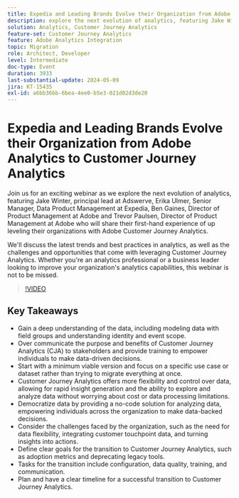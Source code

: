 ```yaml
---
title: Expedia and Leading Brands Evolve their Organization from Adobe Analytics to Customer Journey Analytics
description: explore the next evolution of analytics, featuring Jake Winter, principal lead at Adswerve, Erika Ulmer, Senior Manager, Data Product Management at Expedia, Ben Gaines, Director of Product Management at Adobe and Trevor Paulsen, Director of Product Management at Adobe who will share their first-hand experience of up leveling their organizations with Adobe Customer Journey Analytics. We'll discuss the latest trends and best practices in analytics, as well as the challenges and opportunities that come with leveraging Customer Journey Analytics. Whether you're an analytics professional or a business leader looking to improve your organization's analytics capabilities, this webinar is not to be missed.
solution: Analytics, Customer Journey Analytics
feature-set: Customer Journey Analytics
feature: Adobe Analytics Integration
topic: Migration
role: Architect, Developer
level: Intermediate
doc-type: Event
duration: 3933
last-substantial-update: 2024-05-09
jira: KT-15435
exl-id: a6bb36bb-6bea-4ee0-b5e3-021d02d3de20
---
```

# Expedia and Leading Brands Evolve their Organization from Adobe Analytics to Customer Journey Analytics

Join us for an exciting webinar as we explore the next evolution of analytics, featuring Jake Winter, principal lead at Adswerve, Erika Ulmer, Senior Manager, Data Product Management at Expedia, Ben Gaines, Director of Product Management at Adobe and Trevor Paulsen, Director of Product Management at Adobe who will share their first-hand experience of up leveling their organizations with Adobe Customer Journey Analytics.

We'll discuss the latest trends and best practices in analytics, as well as the challenges and opportunities that come with leveraging Customer Journey Analytics. Whether you're an analytics professional or a business leader looking to improve your organization's analytics capabilities, this webinar is not to be missed.

>[!VIDEO](https://video.tv.adobe.com/v/3428762/?learn=on)


## Key Takeaways


* Gain a deep understanding of the data, including modeling data with field groups and understanding identity and event scope.
* Over communicate the purpose and benefits of Customer Journey Analytics (CJA) to stakeholders and provide training to empower individuals to make data-driven decisions.
* Start with a minimum viable version and focus on a specific use case or dataset rather than trying to migrate everything at once.
* Customer Journey Analytics offers more flexibility and control over data, allowing for rapid insight generation and the ability to explore and analyze data without worrying about cost or data processing limitations.
* Democratize data by providing a no-code solution for analyzing data, empowering individuals across the organization to make data-backed decisions.
* Consider the challenges faced by the organization, such as the need for data flexibility, integrating customer touchpoint data, and turning insights into actions.
* Define clear goals for the transition to Customer Journey Analytics, such as adoption metrics and deprecating legacy tools.
* Tasks for the transition include configuration, data quality, training, and communication.
* Plan and have a clear timeline for a successful transition to Customer Journey Analytics.
